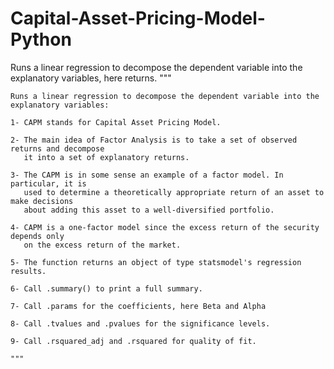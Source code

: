 # Capital-Asset-Pricing-Model-Python
Runs a linear regression to decompose the dependent variable into the explanatory variables, here returns.
"""
    
    Runs a linear regression to decompose the dependent variable into the explanatory variables:

    1- CAPM stands for Capital Asset Pricing Model.

    2- The main idea of Factor Analysis is to take a set of observed returns and decompose
       it into a set of explanatory returns.
    
    3- The CAPM is in some sense an example of a factor model. In particular, it is
       used to determine a theoretically appropriate return of an asset to make decisions
       about adding this asset to a well-diversified portfolio.

    4- CAPM is a one-factor model since the excess return of the security depends only
       on the excess return of the market.

    5- The function returns an object of type statsmodel's regression results.
    
    6- Call .summary() to print a full summary.
    
    7- Call .params for the coefficients, here Beta and Alpha
    
    8- Call .tvalues and .pvalues for the significance levels.

    9- Call .rsquared_adj and .rsquared for quality of fit.

    """
